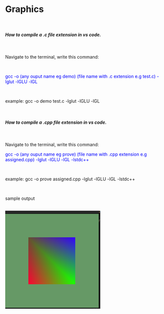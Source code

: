 # Graphics
<br>
<h5> How to compile a .c file extension in vs code.</h5>
<br>
<p>Navigate to the terminal, write this command:</p>
<br>
<p style="color: blue">gcc -o (any ouput name eg demo) (file name with .c extension e.g test.c) -lglut -lGLU -lGL </p>
<br>
<p>example: gcc -o demo test.c -lglut -lGLU -lGL</p>
<br>
<h5> How to compile a .cpp file extension in vs code.</h5>
<br>
<p>Navigate to the terminal, write this command:</p>
<p style="color: blue">gcc -o (any ouput name eg prove) (file name with .cpp extension e.g assigned.cpp) -lglut -lGLU -lGL -lstdc++ </p>
<br>
<p>example: gcc -o prove assigned.cpp -lglut -lGLU -lGL -lstdc++</p>
<br>
<p>sample output</p>
<br>
<img src="https://github.com/Bultut-yegon/Graphics/blob/main/output/quad.png">
